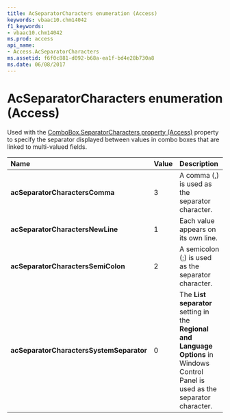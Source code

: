 ```yaml
---
title: AcSeparatorCharacters enumeration (Access)
keywords: vbaac10.chm14042
f1_keywords:
- vbaac10.chm14042
ms.prod: access
api_name:
- Access.AcSeparatorCharacters
ms.assetid: f6f0c881-d092-b68a-ea1f-bd4e28b730a8
ms.date: 06/08/2017
---
```



# AcSeparatorCharacters enumeration (Access)

Used with the [ComboBox.SeparatorCharacters property (Access)](Access.ComboBox.SeparatorCharacters.md) property to specify the separator displayed between values in combo boxes that are linked to multi-valued fields.



|Name|Value|Description|
|:-----|:-----|:-----|
|**acSeparatorCharactersComma**|3|A comma (,) is used as the separator character.|
|**acSeparatorCharactersNewLine**|1|Each value appears on its own line.|
|**acSeparatorCharactersSemiColon**|2|A semicolon (;) is used as the separator character.|
|**acSeparatorCharactersSystemSeparator**|0|The  **List separator** setting in the **Regional and Language Options** in Windows Control Panel is used as the separator character.|

